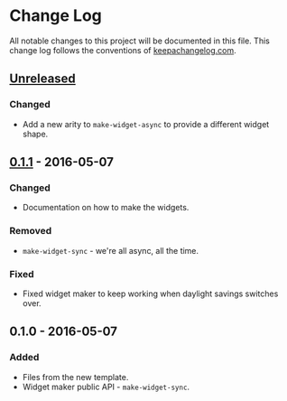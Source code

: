 # Change Log
All notable changes to this project will be documented in this file. This change log follows the conventions of [keepachangelog.com](http://keepachangelog.com/).

## [Unreleased][unreleased]
### Changed
- Add a new arity to `make-widget-async` to provide a different widget shape.

## [0.1.1] - 2016-05-07
### Changed
- Documentation on how to make the widgets.

### Removed
- `make-widget-sync` - we're all async, all the time.

### Fixed
- Fixed widget maker to keep working when daylight savings switches over.

## 0.1.0 - 2016-05-07
### Added
- Files from the new template.
- Widget maker public API - `make-widget-sync`.

[unreleased]: https://github.com/your-name/clj-kmp-text-search/compare/0.1.1...HEAD
[0.1.1]: https://github.com/your-name/clj-kmp-text-search/compare/0.1.0...0.1.1
